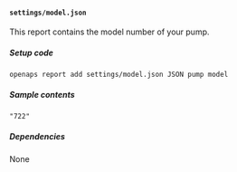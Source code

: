 #### `settings/model.json`
This report contains the model number of your pump.
##### Setup code
`openaps report add settings/model.json JSON pump model`
##### Sample contents
`"722"`
##### Dependencies
None
